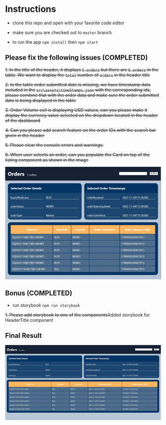 # Instructions

- clone this repo and open with your favorite code editor

- make sure you are checked out to `master` branch

- to run the app `npm install` then `npm start`

## Please fix the following issues (COMPLETED)

~~1.  In the title of the header, it displays `5 orders` but there are `6 orders` in the table. We want to display the `total` number of `orders` in the header title~~

~~2.  In the table order submitted date is missing, we have timestamp data included in the `src\assets\timeStamps.json` with the corresponding ids, please combine that with the order data and make sure the order submitted date is being displayed in the table~~

~~3.  Order Volume cell is displaying USD values, can you please make it display the currency value selected on the dropdown located in the header of the dashboard~~

~~4.  Can you please add search feature on the order IDs with the search bar given in the header~~

~~5.  Please clear the console errors and warnings.~~

~~6.  When user selects an order, can you populate the Card on top of the listing component as shown in the image~~

![alt text](dashboard.JPG)

## Bonus (COMPLETED)

- run storybook `npm run storybook`

~~1. Please add storybook to one of the components~~Added storybook for HeaderTitle component

## Final Result

![alt text](dashboardFinal.jpg)
